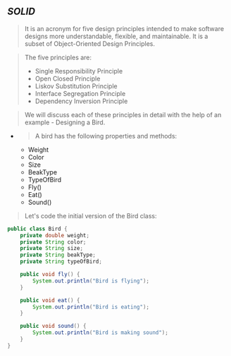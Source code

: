 *SOLID*
-
> It is an acronym for five design principles intended to make software designs more understandable, flexible, and maintainable. It is a subset of Object-Oriented Design Principles.

> The five principles are:
>   - Single Responsibility Principle
>   - Open Closed Principle
>   - Liskov Substitution Principle
>   - Interface Segregation Principle
>   - Dependency Inversion Principle

> We will discuss each of these principles in detail with the help of an example - Designing a Bird.

- > A bird has the following properties and methods:
  - Weight
  - Color
  - Size
  - BeakType
  - TypeOfBird
  - Fly()
  - Eat()
  - Sound()

> Let's code the initial version of the Bird class:
```Java
public class Bird {
    private double weight;
    private String color;
    private String size;
    private String beakType;
    private String typeOfBird;

    public void fly() {
        System.out.println("Bird is flying");
    }

    public void eat() {
        System.out.println("Bird is eating");
    }

    public void sound() {
        System.out.println("Bird is making sound");
    }
}
```